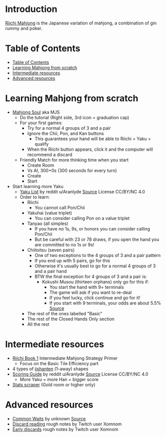 # Introduction
[Riichi Mahjong](https://riichi.wiki/Main_Page) is the Japanese variation of mahjong, a combination of gin rummy and poker.

# Table of Contents
- [Table of Contents](#table-of-contents)
- [Learning Mahjong from scratch](#learning-mahjong-from-scratch)
- [Intermediate resources](#intermediate-resources)
- [Advanced resources](#advanced-resources)

# Learning Mahjong from scratch
* [Mahjong Soul](https://mahjongsoul.yo-star.com) aka MJS
  * Do the tutorial (Right side, 3rd icon = graduation cap)
  * For your first games:
    *  Try for a normal 4 groups of 3 and a pair
    *  Ignore the Chii, Pon, and Kan buttons
       *  This guarantees your hand will be able to Riichi = Yaku = qualify
    *  When the Riichi button appears, click it and the computer will recommend a discard
  * Friendly Match for more thinking time when you start
    * Create Room
    * Vs AI, 300+0s (300 seconds for every turn)
    * Create
    * Start
* Start learning more Yaku
  * [Yaku List](media/Riichi%20Mahjong%20Yaku%20List.png) by reddit u/Aranlyde [Source](https://www.reddit.com/r/Mahjong/comments/l5b221/riichi_mahjong_cheat_sheet_1_page_pdf_or_images/) License CC/BY/NC 4.0
  * Order to learn:
    * Riichi
      * You cannot call Pon/Chii
    * Yakuhai (value triplet)
      * You can consider calling Pon on a value triplet
    * Tanyao (all simples) 
      * If you have no 1s, 9s, or honors you can consider calling Pon/Chii
      * But be careful with 23 or 78 draws, if you open the hand you are committed to no 1s or 9s!
    * Chiitoitsu  (seven pairs)
      * One of two exceptions to the 4 groups of 3 and a pair pattern
      * If you end up with 5 pairs, go for this
      * Otherwise it's usually best to go for a normal 4 groups of 3 and a pair hand
      * BTW the final exception for 4 groups of 3 and a pair is:
        * Kokushi Musou (thirteen orphans) only go for this if:
          * You start the hand with 9+ terminals
          * The game will ask if you want to re-deal
          * If you feel lucky, click continue and go for it!
          * If you start with 9 terminals, your odds are about 5.5% [Source](https://osamuko.com/i-told-you-not-to-go-for-kokushi/)
    * The rest of the ones labelled "Basic"
    * The rest of the Closed Hands Only section
    * All the rest

# Intermediate resources
* [Riichi Book 1](https://dainachiba.github.io/RiichiBooks/) Intermediate Mahjong Strategy Primer
  * Focus on the Basic Tile Efficiency part
* 4 types of [iishanten](https://www.youtube.com/watch?v=mKEOEWEc5JE&ab_channel=%E3%81%86%E3%81%AB%E4%B8%B8%E9%BA%BB%E9%9B%80%E3%81%A1%E3%82%83%E3%82%93%E3%81%AD%E3%82%8B) (1-away) shapes
* [Scoring Guide](media/Riichi%20Mahjong%20Scoring%20Guide.png) by reddit u/Aranlyde [Source](https://www.reddit.com/r/Mahjong/comments/l5b221/riichi_mahjong_cheat_sheet_1_page_pdf_or_images/) License CC/BY/NC 4.0
  * More Yaku = more Han = bigger score
* [Stats scraper](https://amae-koromo.sapk.ch) (Gold room or higher only)

# Advanced resources
* [Common Waits](media/Common_Waits.png) by unknown [Source](https://cdn.discordapp.com/attachments/560284657229234196/1059251851033313350/Common_Waits.png)    
* [Discard reading](https://rentry.co/8gmub) rough notes by Twitch user Xomnom
* [Early discards](https://rentry.co/shha7) rough notes by Twitch user Xomnom
